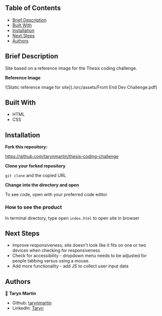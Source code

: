 ## Table of Contents

- [Brief Description](#brief-description)
- [Built With](#built-with)
- [Installation](#installation)
- [Next Steps](#next-steps)
- [Authors](#authors)

<!-- Brief Description -->

## Brief Description
Site based on a reference image for the Thesis coding challenge.

**Reference Image**

![Static reference image for site](./src/assets/Front End Dev Challenge.pdf)

## Built With

- HTML
- CSS

## Installation

**Fork this repository:**

https://github.com/tarynmartin/thesis-coding-challenge

**Clone your forked repository**

`git clone` and the copied URL

**Change into the directory and open**

To see code, open with your preferred code editor

### How to see the product

In terminal directory, type open `index.html` to open site in browser

## Next Steps
- Improve responsiveness; site doesn't look like it fits on one or two devices when checking for responsiveness
- Check for accessibility - dropdown menu needs to be adjusted for people tabbing versus using a mouse.
- Add more functionality - add JS to collect user input data

## Authors

👤 **Taryn Martin**
- Github: [tarynmartin](https://github.com/tarynmartin)
- LinkedIn: [Taryn](https://www.linkedin.com/in/tarynmartin919/)